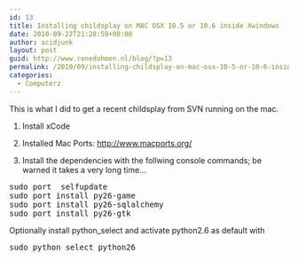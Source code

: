```yaml
---
id: 13
title: Installing childsplay on MAC OSX 10.5 or 10.6 inside Xwindows
date: 2010-09-22T21:28:59+00:00
author: acidjunk
layout: post
guid: http://www.renedohmen.nl/blog/?p=13
permalink: /2010/09/installing-childsplay-on-mac-osx-10-5-or-10-6-inside-xwindows/
categories:
  - Computerz
---
```

﻿﻿This is what I did to get a recent childsplay from SVN running on the mac.

1) Install xCode

2) Installed Mac Ports: <a href="http://www.macports.org/" target="_blank">http://www.macports.org/</a>

2) Install the dependencies with the follwing console commands; be warned it takes a very long time&#8230;

<pre>sudo port  selfupdate
sudo port install py26-game
sudo port install py26-sqlalchemy
sudo port install py26-gtk</pre>

Optionally install python_select and activate python2.6 as default with

<pre>sudo python_select python26</pre>